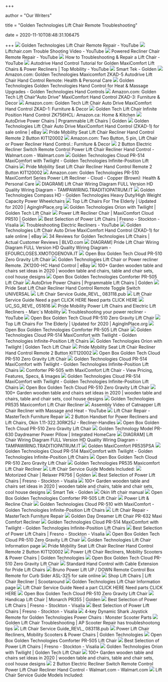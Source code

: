 +++
        
author = "Our Writers"
        
title = "Golden Technologies Lift Chair Remote Troubleshooting"
        
date = 2020-11-10T08:48:31.106475
        
+++
[ ![](https://i.ytimg.com/vi/kEwckc0CRig/maxresdefault.jpg)](https://i.ytimg.com/vi/kEwckc0CRig/maxresdefault.jpg) Golden Technologies Lift Chair Remote Repair - YouTube
[ ![](https://i.ytimg.com/vi/3SHc5N9v0cM/maxresdefault.jpg)](https://i.ytimg.com/vi/3SHc5N9v0cM/maxresdefault.jpg) Liftchair.com Trouble Shooting Video - YouTube
[ ![](https://i.ytimg.com/vi/46_g8rnjjm4/maxresdefault.jpg)](https://i.ytimg.com/vi/46_g8rnjjm4/maxresdefault.jpg) Powered Recliner Chair Remote Repair - YouTube
[ ![](https://i.ytimg.com/vi/WY-hrziKOOI/maxresdefault.jpg)](https://i.ytimg.com/vi/WY-hrziKOOI/maxresdefault.jpg) How to Troubleshooting & Repair a Lift Chair - YouTube
[ ![](https://i.ytimg.com/vi/rxH2CXw4qaU/maxresdefault.jpg)](https://i.ytimg.com/vi/rxH2CXw4qaU/maxresdefault.jpg) Autodrive Hand Control Tutorial for Golden MaxiComfort Lift Chairs & Power  Recliners | Top Mobility - YouTube
[ ![](https://www.goldentech.com/wp-content/uploads/2016/09/SmartTek1.jpg)](https://www.goldentech.com/wp-content/uploads/2016/09/SmartTek1.jpg) Smart Tek - Golden
[ ![](https://images-na.ssl-images-amazon.com/images/I/41gyz7eDyQL._AC_SX425_.jpg)](https://images-na.ssl-images-amazon.com/images/I/41gyz7eDyQL._AC_SX425_.jpg) Amazon.com: Golden Technologies Maxicomfort ZKAD-5 Autodrive Lift Chair  Hand Control Remote: Health & Personal Care
[ ![](https://www.spinlife.com/images/product/51464.png)](https://www.spinlife.com/images/product/51464.png) Golden Technologies Golden Technologies Hand Control for Heat & Massage  Upgrades - Golden Technologies Hand Controls
[ ![](https://images-na.ssl-images-amazon.com/images/I/81JxUOOSFTL._AC_SL1500_.jpg)](https://images-na.ssl-images-amazon.com/images/I/81JxUOOSFTL._AC_SL1500_.jpg) Amazon.com: Golden Tech Lift Chair"Auto Drive" MaxiComfort Hand Control  ZKAD-3: Furniture & Decor
[ ![](https://images-na.ssl-images-amazon.com/images/I/412iJnzyDHL._AC_SY355_.jpg)](https://images-na.ssl-images-amazon.com/images/I/412iJnzyDHL._AC_SY355_.jpg) Amazon.com: Golden Tech Lift Chair Auto Drive MaxiComfort Hand Control  ZKAD-1: Furniture & Decor
[ ![](https://images-na.ssl-images-amazon.com/images/I/71cGO-FQTCL._AC_SL1500_.jpg)](https://images-na.ssl-images-amazon.com/images/I/71cGO-FQTCL._AC_SL1500_.jpg) Golden Tech Lift Chair Infinite Position Hand Control ZK756HCL: Amazon.ca:  Home & Kitchen
[ ![](https://www.goldentech.com/wp-content/uploads/2016/09/AutoDrive3-UPButton-PowerPillow.jpg)](https://www.goldentech.com/wp-content/uploads/2016/09/AutoDrive3-UPButton-PowerPillow.jpg) AutoDrive Power Chairs | Prgrammable Lift Chairs | Golden
[ ![](https://i.ebayimg.com/images/g/xUIAAOSwQJxa2Lde/s-l225.jpg)](https://i.ebayimg.com/images/g/xUIAAOSwQJxa2Lde/s-l225.jpg) Golden Technologies Lift Chair Auto Drive MaxiComfort Hand Control (ZKAD-1)  for sale online | eBay
[ ![](https://www.shop.mobilemobilityservices.com/images/89606_1_13(1).jpg)](https://www.shop.mobilemobilityservices.com/images/89606_1_13(1).jpg) Pride Mobility Seat Lift Chair Recliner Hand Control Remote 2 Button  KIT120002
[ ![](https://m.media-amazon.com/images/I/613bYVl4adL._AC_SS350_.jpg)](https://m.media-amazon.com/images/I/613bYVl4adL._AC_SS350_.jpg) Amazon.com: Two Button, 5 pin, Lift Chair or Power Recliner Hand Control.:  Furniture & Decor
[ ![](https://i5.walmartimages.com/asr/6570c6cc-16f6-4456-aa75-d43f2b1c7e3c_1.be378c6cef6ef106d4cd007e9f87de18.jpeg?odnWidth=612&odnHeight=612&odnBg=ffffff)](https://i5.walmartimages.com/asr/6570c6cc-16f6-4456-aa75-d43f2b1c7e3c_1.be378c6cef6ef106d4cd007e9f87de18.jpeg?odnWidth=612&odnHeight=612&odnBg=ffffff) 2 Button Electric Recliner Switch Remote Control Power Lift Chair Recliner  Hand Control - Walmart.com - Walmart.com
[ ![](https://www.spinlife.com/images/alternate/117048_16_13.png)](https://www.spinlife.com/images/alternate/117048_16_13.png) Golden Technologies Cloud PR-514 MaxiComfort with Twilight - Golden  Technologies Infinite-Position Lift Chairs
[ ![](https://www.shop.mobilemobilityservices.com/media/2-button-hand-control-for-golden-technologies-lift-chairs-zk1200-hc-3(1).jpg)](https://www.shop.mobilemobilityservices.com/media/2-button-hand-control-for-golden-technologies-lift-chairs-zk1200-hc-3(1).jpg) Pride Mobility Seat Lift Chair Recliner Hand Control Remote 2 Button  KIT120002
[ ![](https://m.media-amazon.com/images/I/41EuAC2j0zL._AC_SS350_.jpg)](https://m.media-amazon.com/images/I/41EuAC2j0zL._AC_SS350_.jpg) Amazon.com: Golden Technologies PR-510 MaxiComfort Series Power Lift  Recliner - Cloud - Copper (Brown): Health & Personal Care
[ ![](https://wholefoodsonabudget.com/wp-content/uploads/2018/08/okin-lift-chair-wiring-diagram-lift-chair-wiring-diagram-bjzhjy-net-rh-bjzhjy-net-8m.jpg)](https://wholefoodsonabudget.com/wp-content/uploads/2018/08/okin-lift-chair-wiring-diagram-lift-chair-wiring-diagram-bjzhjy-net-rh-bjzhjy-net-8m.jpg) DIAGRAM] Lift Chair Wiring Diagram FULL Version HD Quality Wiring Diagram -  TAMPAWIRING.TRADITIOPATRUM.IT
[ ![](https://www.spinlife.com/images/alternate/92256_4_13.png)](https://www.spinlife.com/images/alternate/92256_4_13.png) Golden Technologies Compass HD - Golden Technologies Heavy Duty/High Weight  Capacity Power Wheelchairs
[ ![](https://aginginplace.org/wp-content/uploads/2018/10/2-Pos-400x400.png)](https://aginginplace.org/wp-content/uploads/2018/10/2-Pos-400x400.png) Top Lift Chairs For The Elderly | Updated for 2020 | AgingInPlace.org
[ ![](https://www.medicaleshop.com/img/product/GTEPR405-MLA_image-0.jpg?fcts=20201007014608)](https://www.medicaleshop.com/img/product/GTEPR405-MLA_image-0.jpg?fcts=20201007014608) Golden Technologies Orion with Twilight | Golden Tech Lift Chair
[ ![](https://www.goldentech.com/wp-content/uploads/2019/09/PR510MLA-Hazelnutweb-768x576.png)](https://www.goldentech.com/wp-content/uploads/2019/09/PR510MLA-Hazelnutweb-768x576.png) Power Lift Recliner Chair | MaxiComfort Cloud PR510 | Golden
[ ![](https://www.thebonestore.com/wp-content/uploads/2019/11/Lift-Chair-USA.jpg)](https://www.thebonestore.com/wp-content/uploads/2019/11/Lift-Chair-USA.jpg) Best Selection of Power Lift Chairs | Fresno - Stockton - Visalia
[ ![](https://i.ytimg.com/vi/qyC5or1YfcM/maxresdefault.jpg)](https://i.ytimg.com/vi/qyC5or1YfcM/maxresdefault.jpg) Troubleshooting Electric Recliners - YouTube
[ ![](https://i.ebayimg.com/images/g/P1MAAOSw5vJfGoF7/s-l640.jpg)](https://i.ebayimg.com/images/g/P1MAAOSw5vJfGoF7/s-l640.jpg) Golden Technologies Lift Chair Auto Drive MaxiComfort Hand Control (ZKAD-1)  for sale online | eBay
[ ![](http://www.blvd.com/uploads/mobility-logo-1414172989.jpg)](http://www.blvd.com/uploads/mobility-logo-1414172989.jpg) 34 Reviews for Golden Technologies Lift Chairs | Actual Customer Reviews |  BLVD.com
[ ![](https://wholefoodsonabudget.com/wp-content/uploads/2018/08/okin-lift-chair-wiring-diagram-golden-technologies-lift-chair-wiring-diagram-beautiful-funky-rh-bjzhjy-net-golden-power-lift-recliner-chair-golden-power-lift-recliner-chair-20i.jpg)](https://wholefoodsonabudget.com/wp-content/uploads/2018/08/okin-lift-chair-wiring-diagram-golden-technologies-lift-chair-wiring-diagram-beautiful-funky-rh-bjzhjy-net-golden-power-lift-recliner-chair-golden-power-lift-recliner-chair-20i.jpg) DIAGRAM] Pride Lift Chair Wiring Diagram FULL Version HD Quality Wiring  Diagram - EFOURCLOSES.XMOTOGENOVA.IT
[ ![](https://mass-media.s3.us-west-1.amazonaws.com/2c15fcc6fbcf4601abdaae4239f3d656/open-box-golden-technologies-cloud-pr-510-maxicomfort-lift-chair-1.jpg)](https://mass-media.s3.us-west-1.amazonaws.com/2c15fcc6fbcf4601abdaae4239f3d656/open-box-golden-technologies-cloud-pr-510-maxicomfort-lift-chair-1.jpg) Open Box Golden Tech Cloud PR-510 Zero Gravity Lift Chair
[ ![](https://i.ebayimg.com/images/g/ngAAAOSwWxNY0zx9/s-l400.jpg)](https://i.ebayimg.com/images/g/ngAAAOSwWxNY0zx9/s-l400.jpg) Golden Technologies Lift Chair or Power recliner Remote. ZK1200-HC Hand  Control | eBay
[ ![](https://i.pinimg.com/236x/3c/c7/c9/3cc7c98bc91eab626c6a2225cab73cdc.jpg)](https://i.pinimg.com/236x/3c/c7/c9/3cc7c98bc91eab626c6a2225cab73cdc.jpg) 100+ Garden wooden table and chairs set ideas in 2020 | wooden table and  chairs, table and chair sets, cool house designs
[ ![](https://mass-media.s3.us-west-1.amazonaws.com/2c15fcc6fbcf4601abdaae4239f3d656/open-box-golden-technologies-pr-505-maxicomfort-lift-chair-1.jpg)](https://mass-media.s3.us-west-1.amazonaws.com/2c15fcc6fbcf4601abdaae4239f3d656/open-box-golden-technologies-pr-505-maxicomfort-lift-chair-1.jpg) Open Box Golden Technologies Comforter PR-505 Lift Chair
[ ![](https://www.goldentech.com/wp-content/uploads/2016/09/remotedirections.jpg)](https://www.goldentech.com/wp-content/uploads/2016/09/remotedirections.jpg) AutoDrive Power Chairs | Prgrammable Lift Chairs | Golden
[ ![](http://www.shop.mobilemobilityservices.com/media/Pride%20Mobility%20Lift%20Chair%20Remote%20Hand%20Control%20Pendants%20Differences(1).jpg)](http://www.shop.mobilemobilityservices.com/media/Pride%20Mobility%20Lift%20Chair%20Remote%20Hand%20Control%20Pendants%20Differences(1).jpg) Pride Seat Lift Chair Recliner Hand Control Remote Toggle Switch UNIVERSAL
[ ![](x-raw-image:///20f8276763f01450510660d6d1520a985c15e1337fc6fe898cd9fb3be67fe0be)](x-raw-image:///20f8276763f01450510660d6d1520a985c15e1337fc6fe898cd9fb3be67fe0be) Lift Chair Service Guide_REVL_ 083118.pub
[ ![](x-raw-image:///63d55e3f2209d39410c19568feca0c2186ab72fe3101d806a51e8ebdfc28e8ec)](x-raw-image:///63d55e3f2209d39410c19568feca0c2186ab72fe3101d806a51e8ebdfc28e8ec) Lift Chair Service Guide Need a part CLICK HERE Need parts CLICK HERE
[ ![](x-raw-image:///964b484616789a24913edb869f6aff8327513a10742c8d78d40f3166625bbac3)](x-raw-image:///964b484616789a24913edb869f6aff8327513a10742c8d78d40f3166625bbac3) UC_SG_REVE_ 051616
[ ![](https://marcsmobility.com/pub/media/wysiwyg/Pride-mobility-lifts/3-Position-Lift-Chairs.jpg)](https://marcsmobility.com/pub/media/wysiwyg/Pride-mobility-lifts/3-Position-Lift-Chairs.jpg) Pride Mobility Power Lift Chairs and Electric Lift Recliners - Marc`s  Mobility
[ ![](https://i.ytimg.com/vi/DY-P-nO_wqY/maxresdefault.jpg)](https://i.ytimg.com/vi/DY-P-nO_wqY/maxresdefault.jpg) Troubleshooting your power recliner - YouTube
[ ![](https://mass-media.s3.us-west-1.amazonaws.com/2c15fcc6fbcf4601abdaae4239f3d656/open-box-golden-technologies-cloud-pr-510-maxicomfort-lift-chair-2.jpg)](https://mass-media.s3.us-west-1.amazonaws.com/2c15fcc6fbcf4601abdaae4239f3d656/open-box-golden-technologies-cloud-pr-510-maxicomfort-lift-chair-2.jpg) Open Box Golden Tech Cloud PR-510 Zero Gravity Lift Chair
[ ![](https://aginginplace.org/wp-content/uploads/2018/10/heavy-duty-1.jpg)](https://aginginplace.org/wp-content/uploads/2018/10/heavy-duty-1.jpg) Top Lift Chairs For The Elderly | Updated for 2020 | AgingInPlace.org
[ ![](https://mass-media.s3.us-west-1.amazonaws.com/2c15fcc6fbcf4601abdaae4239f3d656/open-box-golden-technologies-pr-505-maxicomfort-lift-chair-2.jpg)](https://mass-media.s3.us-west-1.amazonaws.com/2c15fcc6fbcf4601abdaae4239f3d656/open-box-golden-technologies-pr-505-maxicomfort-lift-chair-2.jpg) Open Box Golden Technologies Comforter PR-505 Lift Chair
[ ![](https://www.spinlife.com/images/alternate/117048_19_13.jpg)](https://www.spinlife.com/images/alternate/117048_19_13.jpg) Golden Technologies Cloud PR-514 MaxiComfort with Twilight - Golden  Technologies Infinite-Position Lift Chairs
[ ![](https://www.medicaleshop.com/img/product/GTEPR405-MLA_image-3.jpg?fcts=20201007014608)](https://www.medicaleshop.com/img/product/GTEPR405-MLA_image-3.jpg?fcts=20201007014608) Golden Technologies Orion with Twilight | Golden Tech Lift Chair
[ ![](https://www.shop.mobilemobilityservices.com/images/Pride%20Mobility%20Seat%20Lift%20Chair%20Recliner%20Remote%202%20Button%20KIT120002.jpg)](https://www.shop.mobilemobilityservices.com/images/Pride%20Mobility%20Seat%20Lift%20Chair%20Recliner%20Remote%202%20Button%20KIT120002.jpg) Pride Mobility Seat Lift Chair Recliner Hand Control Remote 2 Button  KIT120002
[ ![](https://mass-media.s3.us-west-1.amazonaws.com/2c15fcc6fbcf4601abdaae4239f3d656/open-box-golden-technologies-cloud-pr-510-maxicomfort-lift-chair-5.jpg)](https://mass-media.s3.us-west-1.amazonaws.com/2c15fcc6fbcf4601abdaae4239f3d656/open-box-golden-technologies-cloud-pr-510-maxicomfort-lift-chair-5.jpg) Open Box Golden Tech Cloud PR-510 Zero Gravity Lift Chair
[ ![](https://www.spinlife.com/images/alternate/117048_17_13.png)](https://www.spinlife.com/images/alternate/117048_17_13.png) Golden Technologies Cloud PR-514 MaxiComfort with Twilight - Golden  Technologies Infinite-Position Lift Chairs
[ ![](https://www.mobilityscootersdirect.com/pub/media/catalog/product/cache/49742146212418a5c5ed8c9c03e8c7a8/1/8/18101_2nd.jpg)](https://www.mobilityscootersdirect.com/pub/media/catalog/product/cache/49742146212418a5c5ed8c9c03e8c7a8/1/8/18101_2nd.jpg) Comforter PR-505 with MaxiComfort Lift Chair - View Pricing, Features,  Specs, & Images
[ ![](https://www.spinlife.com/images/alternate/117048_15_13.jpg)](https://www.spinlife.com/images/alternate/117048_15_13.jpg) Golden Technologies Cloud PR-514 MaxiComfort with Twilight - Golden  Technologies Infinite-Position Lift Chairs
[ ![](https://mass-media.s3.us-west-1.amazonaws.com/2c15fcc6fbcf4601abdaae4239f3d656/open-box-golden-technologies-cloud-pr-510-maxicomfort-lift-chair-7.jpg)](https://mass-media.s3.us-west-1.amazonaws.com/2c15fcc6fbcf4601abdaae4239f3d656/open-box-golden-technologies-cloud-pr-510-maxicomfort-lift-chair-7.jpg) Open Box Golden Tech Cloud PR-510 Zero Gravity Lift Chair
[ ![](https://i.pinimg.com/236x/c4/ac/3e/c4ac3ec1cf1c2ee8d1af5e0fab14e61f.jpg)](https://i.pinimg.com/236x/c4/ac/3e/c4ac3ec1cf1c2ee8d1af5e0fab14e61f.jpg) 100+ Garden wooden table and chairs set ideas in 2020 | wooden table and  chairs, table and chair sets, cool house designs
[ ![](https://cdn3.volusion.com/j575u.gtsw7/v/vspfiles/photos/PR535-7T.jpg?v-cache=1591116137)](https://cdn3.volusion.com/j575u.gtsw7/v/vspfiles/photos/PR535-7T.jpg?v-cache=1591116137) Golden Technologies PR535 Maxicomfort Lift Chair Recliner
[ ![](https://i.ytimg.com/vi/ULq1L-JA7qY/hqdefault.jpg)](https://i.ytimg.com/vi/ULq1L-JA7qY/hqdefault.jpg) Assembly Video of Catnapper Lift Chair Recliner with Massage and Heat -  YouTube
[ ![](https://mastertechfurniture.com/wp-content/uploads/2020/04/cover-lift-chair-888.jpg)](https://mastertechfurniture.com/wp-content/uploads/2020/04/cover-lift-chair-888.jpg) Lift Chair Repair - MasterTech Furniture Repair
[ ![](https://cdn11.bigcommerce.com/s-efwqjb8mxd/images/stencil/1280x1280/products/4399/13660/WAND010-1_clipped_rev_1_nagwi4__81933.1559667769.jpg?c=2)](https://cdn11.bigcommerce.com/s-efwqjb8mxd/images/stencil/1280x1280/products/4399/13660/WAND010-1_clipped_rev_1_nagwi4__81933.1559667769.jpg?c=2) 2 Button Handset for Power Recliners and Lift Chairs, Okin 1.11-322.30RK25J  - Recliner-Handles
[ ![](https://mass-media.s3.us-west-1.amazonaws.com/2c15fcc6fbcf4601abdaae4239f3d656/open-box-golden-technologies-cloud-pr-510-maxicomfort-lift-chair-8.jpg)](https://mass-media.s3.us-west-1.amazonaws.com/2c15fcc6fbcf4601abdaae4239f3d656/open-box-golden-technologies-cloud-pr-510-maxicomfort-lift-chair-8.jpg) Open Box Golden Tech Cloud PR-510 Zero Gravity Lift Chair
[ ![](https://www.integratedhc.com/uploads/ecommerce/pr-630-daydreamer-power-pillow-232.png?v=1587571349)](https://www.integratedhc.com/uploads/ecommerce/pr-630-daydreamer-power-pillow-232.png?v=1587571349) Golden Technology Model PR-630 Daydreamer Power Pillow | Integrated HomeCare
[ ![](https://wholefoodsonabudget.com/wp-content/uploads/2018/08/golden-technologies-lift-chair-wiring-diagram-golden-technologies-lift-chair-wiring-diagram-new-outstanding-braun-917-lift-wiring-diagram-picture-collection-3o.jpg)](https://wholefoodsonabudget.com/wp-content/uploads/2018/08/golden-technologies-lift-chair-wiring-diagram-golden-technologies-lift-chair-wiring-diagram-new-outstanding-braun-917-lift-wiring-diagram-picture-collection-3o.jpg) DIAGRAM] Lift Chair Wiring Diagram FULL Version HD Quality Wiring Diagram -  TAMPAWIRING.TRADITIOPATRUM.IT
[ ![](https://www.ameriglide.com/cache/1582655532544/resources/product/2128/productImage/2591.jpg)](https://www.ameriglide.com/cache/1582655532544/resources/product/2128/productImage/2591.jpg) Golden MaxiComfort PR535PSA
[ ![](https://www.spinlife.com/images/alternate/117048_11_13.jpg)](https://www.spinlife.com/images/alternate/117048_11_13.jpg) Golden Technologies Cloud PR-514 MaxiComfort with Twilight - Golden  Technologies Infinite-Position Lift Chairs
[ ![](https://mass-media.s3.us-west-1.amazonaws.com/2c15fcc6fbcf4601abdaae4239f3d656/open-box-golden-technologies-cloud-pr-510-maxicomfort-lift-chair-4.jpg)](https://mass-media.s3.us-west-1.amazonaws.com/2c15fcc6fbcf4601abdaae4239f3d656/open-box-golden-technologies-cloud-pr-510-maxicomfort-lift-chair-4.jpg) Open Box Golden Tech Cloud PR-510 Zero Gravity Lift Chair
[ ![](https://cdn3.volusion.com/j575u.gtsw7/v/vspfiles/photos/PR535-2.jpg?v-cache=1591116137)](https://cdn3.volusion.com/j575u.gtsw7/v/vspfiles/photos/PR535-2.jpg?v-cache=1591116137) Golden Technologies PR535 Maxicomfort Lift Chair Recliner
[ ![](x-raw-image:///7cf445f1345ff7d6c65dd34bc142e968ef1e02b9917d3ceba4f0684f038bd2bb)](x-raw-image:///7cf445f1345ff7d6c65dd34bc142e968ef1e02b9917d3ceba4f0684f038bd2bb) Lift Chair Service Guide Models Included:
[ ![](https://www.goldentech.com/wp-content/uploads/2016/09/relaxerfeat-768x576.jpg)](https://www.goldentech.com/wp-content/uploads/2016/09/relaxerfeat-768x576.jpg) Motorized Chair | Relaxer PR756 | Golden
[ ![](https://www.thebonestore.com/wp-content/uploads/2019/11/Tile-PR510.jpg)](https://www.thebonestore.com/wp-content/uploads/2019/11/Tile-PR510.jpg) Best Selection of Power Lift Chairs | Fresno - Stockton - Visalia
[ ![](https://i.pinimg.com/originals/1e/35/ec/1e35ece1813d5b2bfacbefbcfe7ace54.jpg)](https://i.pinimg.com/originals/1e/35/ec/1e35ece1813d5b2bfacbefbcfe7ace54.jpg) 100+ Garden wooden table and chairs set ideas in 2020 | wooden table and  chairs, table and chair sets, cool house designs
[ ![](https://www.goldentech.com/wp-content/uploads/2016/09/SmartTek.png)](https://www.goldentech.com/wp-content/uploads/2016/09/SmartTek.png) Smart Tek - Golden
[ ![](https://lh3.googleusercontent.com/M-sLGJCaxu6JvT0LHlEDzD4wBzCUseZ4dqbcNKLoS-SjQZ9A6-_J-SA8m6FFj1oEo_P16P6HiF88_B1QobFMLRQs05QMfI5xHOa-idNwY0YH8xELrUIneGWsRpfRSvXhww=s412)](https://lh3.googleusercontent.com/M-sLGJCaxu6JvT0LHlEDzD4wBzCUseZ4dqbcNKLoS-SjQZ9A6-_J-SA8m6FFj1oEo_P16P6HiF88_B1QobFMLRQs05QMfI5xHOa-idNwY0YH8xELrUIneGWsRpfRSvXhww=s412) Okin lift chair manual
[ ![](https://mass-media.s3.us-west-1.amazonaws.com/2c15fcc6fbcf4601abdaae4239f3d656/open-box-golden-technologies-pr-505-maxicomfort-lift-chair-8.jpg)](https://mass-media.s3.us-west-1.amazonaws.com/2c15fcc6fbcf4601abdaae4239f3d656/open-box-golden-technologies-pr-505-maxicomfort-lift-chair-8.jpg) Open Box Golden Technologies Comforter PR-505 Lift Chair
[ ![](x-raw-image:///56de61b3cf34c93703837ae1e92a0c4cdf2adab69fc9d5fc040d1ca185b627f8)](x-raw-image:///56de61b3cf34c93703837ae1e92a0c4cdf2adab69fc9d5fc040d1ca185b627f8) Power Lift & Recline Chair
[ ![](https://www.spinlife.com/images/product/49553.png)](https://www.spinlife.com/images/product/49553.png) Golden Technologies Cloud PR-510 with MaxiComfort - Golden Technologies  Infinite-Position Lift Chairs
[ ![](https://mastertechfurniture.com/wp-content/uploads/2019/08/kissclipart-recliner-clipart-recliner-lift-chair-0390a1ec7901d398.jpg)](https://mastertechfurniture.com/wp-content/uploads/2019/08/kissclipart-recliner-clipart-recliner-lift-chair-0390a1ec7901d398.jpg) Lift Chair Repair - MasterTech Furniture Repair
[ ![](https://cdn11.bigcommerce.com/s-xav554o/images/stencil/800x800/products/1275/7834/Goldenheatmassageremote__61842.1480101974.png?c=2)](https://cdn11.bigcommerce.com/s-xav554o/images/stencil/800x800/products/1275/7834/Goldenheatmassageremote__61842.1480101974.png?c=2) Golden Day Dreamer Lift Chair PR-632 Maxi Comfort Recliner
[ ![](https://www.spinlife.com/images/alternate/117048_5_13.png)](https://www.spinlife.com/images/alternate/117048_5_13.png) Golden Technologies Cloud PR-514 MaxiComfort with Twilight - Golden  Technologies Infinite-Position Lift Chairs
[ ![](https://i.ytimg.com/vi/0o0H5su-vII/maxresdefault.jpg)](https://i.ytimg.com/vi/0o0H5su-vII/maxresdefault.jpg) Best Selection of Power Lift Chairs | Fresno - Stockton - Visalia
[ ![](https://mass-media.s3.us-west-1.amazonaws.com/2c15fcc6fbcf4601abdaae4239f3d656/open-box-golden-technologies-cloud-pr-510-maxicomfort-lift-chair-3.jpg)](https://mass-media.s3.us-west-1.amazonaws.com/2c15fcc6fbcf4601abdaae4239f3d656/open-box-golden-technologies-cloud-pr-510-maxicomfort-lift-chair-3.jpg) Open Box Golden Tech Cloud PR-510 Zero Gravity Lift Chair
[ ![](https://nebula.wsimg.com/994a5dce1b626d3d273dcb4bca167282?AccessKeyId=FEC12536503FC8822C85&disposition=0&alloworigin=1)](https://nebula.wsimg.com/994a5dce1b626d3d273dcb4bca167282?AccessKeyId=FEC12536503FC8822C85&disposition=0&alloworigin=1) Golden Technologies Lift Chair Information page
[ ![](http://www.shop.mobilemobilityservices.com/media/KIT120002%20Wiring%20Diagram.jpg)](http://www.shop.mobilemobilityservices.com/media/KIT120002%20Wiring%20Diagram.jpg) Pride Mobility Seat Lift Chair Recliner Hand Control Remote 2 Button  KIT120002
[ ![](https://www.goldentech.com/wp-content/uploads/2020/09/Golden-PR535-Comforter-Power-Lift-Recliner-in-Anchor_sm-2.jpg)](https://www.goldentech.com/wp-content/uploads/2020/09/Golden-PR535-Comforter-Power-Lift-Recliner-in-Anchor_sm-2.jpg) Power Lift Chair Recliners, Mobility Scooters & Power Chairs | Golden  Technologies
[ ![](https://mass-media.s3.us-west-1.amazonaws.com/2c15fcc6fbcf4601abdaae4239f3d656/open-box-golden-technologies-pr-510.jpg)](https://mass-media.s3.us-west-1.amazonaws.com/2c15fcc6fbcf4601abdaae4239f3d656/open-box-golden-technologies-pr-510.jpg) Open Box Golden Tech Cloud PR-510 Zero Gravity Lift Chair
[ ![](https://cdn11.bigcommerce.com/s-c9uiugh/images/stencil/original/products/1440/3551/standard_hand_control_with_motor_control_box_kit120002_for_pride_lift_chairs_151__41724.1436820839.jpg?c=2)](https://cdn11.bigcommerce.com/s-c9uiugh/images/stencil/original/products/1440/3551/standard_hand_control_with_motor_control_box_kit120002_for_pride_lift_chairs_151__41724.1436820839.jpg?c=2) Standard Hand Control with Cable Extension for Pride Lift Chairs
[ ![](https://i.ebayimg.com/images/g/pFEAAOSwMSxflZJh/s-l1600.jpg)](https://i.ebayimg.com/images/g/pFEAAOSwMSxflZJh/s-l1600.jpg) Bruno Power Lift UP / DOWN Remote Control Box Remote for Curb Sider ASL-325  for sale online
[ ![](https://scootaround.com/images/thumbs/0009110_golden-comforter-extra-wide-series-3-position-lift-recliners_415.jpeg)](https://scootaround.com/images/thumbs/0009110_golden-comforter-extra-wide-series-3-position-lift-recliners_415.jpeg) Shop Lift Chairs | Lift Chair Recliner | Scootaround
[ ![](https://nebula.wsimg.com/620f8ad120c707bbe0290860d38d9f42?AccessKeyId=FEC12536503FC8822C85&disposition=0&alloworigin=1)](https://nebula.wsimg.com/620f8ad120c707bbe0290860d38d9f42?AccessKeyId=FEC12536503FC8822C85&disposition=0&alloworigin=1) Golden Technologies Lift Chair Information page
[ ![](x-raw-image:///7664f4f796195eeae3da290f2f5bb72e5cd6a596d52c10d9dab3c023923b61c4)](x-raw-image:///7664f4f796195eeae3da290f2f5bb72e5cd6a596d52c10d9dab3c023923b61c4) Lift Chair Service Guide Need a part CLICK HERE Need parts CLICK HERE
[ ![](https://mass-media.s3.us-west-1.amazonaws.com/2c15fcc6fbcf4601abdaae4239f3d656/open-box-golden-technologies-cloud-pr-510-maxicomfort-lift-chair-9.jpg)](https://mass-media.s3.us-west-1.amazonaws.com/2c15fcc6fbcf4601abdaae4239f3d656/open-box-golden-technologies-cloud-pr-510-maxicomfort-lift-chair-9.jpg) Open Box Golden Tech Cloud PR-510 Zero Gravity Lift Chair
[ ![](https://www.goldentech.com/wp-content/uploads/2020/09/Golden-PR355-Power-Lift-Recliner-in-Elk-Imagine-Fabric-768x576.png)](https://www.goldentech.com/wp-content/uploads/2020/09/Golden-PR355-Power-Lift-Recliner-in-Elk-Imagine-Fabric-768x576.png) Handicap Lift Chair | Monarch PR355 | Golden
[ ![](https://www.thebonestore.com/wp-content/uploads/2020/03/Tile-PR535.jpg)](https://www.thebonestore.com/wp-content/uploads/2020/03/Tile-PR535.jpg) Best Selection of Power Lift Chairs | Fresno - Stockton - Visalia
[ ![](https://www.thebonestore.com/wp-content/uploads/2020/03/Power-Mobility-Scooters-and-Power-Chairs.png)](https://www.thebonestore.com/wp-content/uploads/2020/03/Power-Mobility-Scooters-and-Power-Chairs.png) Best Selection of Power Lift Chairs | Fresno - Stockton - Visalia
[ ![](https://www.monsterscooterparts.com/media/catalog/product/d/y/dynamic-shark-joystick-controller-golden-technologies_4.jpg)](https://www.monsterscooterparts.com/media/catalog/product/d/y/dynamic-shark-joystick-controller-golden-technologies_4.jpg) 4-key Dynamic Shark Joystick Remote for Golden Technologies Power Chairs :  Monster Scooter Parts
[ ![](https://static.wixstatic.com/media/f07f3a_fcdd95da6783491084a1f79668d1650d~mv2.jpg/v1/fill/w_560,h_186,al_c,q_80,usm_1.20_1.00_0.01/AP%20Scooter%20Repair_Services_Final.webp)](https://static.wixstatic.com/media/f07f3a_fcdd95da6783491084a1f79668d1650d~mv2.jpg/v1/fill/w_560,h_186,al_c,q_80,usm_1.20_1.00_0.01/AP%20Scooter%20Repair_Services_Final.webp) Golden Lift Chair Troubleshooting | AP Scooter Repair has troubleshootong  tips
[ ![](x-raw-image:///459f97e2e63e0b29a336895f4b4f8ee02d8b39192c9822ad5728c2b637ba8c91)](x-raw-image:///459f97e2e63e0b29a336895f4b4f8ee02d8b39192c9822ad5728c2b637ba8c91) Lift Chair Service Guide_REVL_ 083118.pub
[ ![](https://www.goldentech.com/wp-content/uploads/2020/11/Golden-Mobility-Scooters-and-Power-Wheelchairs-Make-The-Perfect-Christmas-Gift.png)](https://www.goldentech.com/wp-content/uploads/2020/11/Golden-Mobility-Scooters-and-Power-Wheelchairs-Make-The-Perfect-Christmas-Gift.png) Power Lift Chair Recliners, Mobility Scooters & Power Chairs | Golden  Technologies
[ ![](https://mass-media.s3.us-west-1.amazonaws.com/2c15fcc6fbcf4601abdaae4239f3d656/open-box-golden-technologies-pr-505-maxicomfort-lift-chair-7.jpg)](https://mass-media.s3.us-west-1.amazonaws.com/2c15fcc6fbcf4601abdaae4239f3d656/open-box-golden-technologies-pr-505-maxicomfort-lift-chair-7.jpg) Open Box Golden Technologies Comforter PR-505 Lift Chair
[ ![](https://www.thebonestore.com/wp-content/uploads/2020/09/TempUn-02.png)](https://www.thebonestore.com/wp-content/uploads/2020/09/TempUn-02.png) Best Selection of Power Lift Chairs | Fresno - Stockton - Visalia
[ ![](https://www.medicaleshop.com/img/product/GTEPR405-MLA_image-2.jpg?fcts=20201007014608)](https://www.medicaleshop.com/img/product/GTEPR405-MLA_image-2.jpg?fcts=20201007014608) Golden Technologies Orion with Twilight | Golden Tech Lift Chair
[ ![](https://i.pinimg.com/280x280_RS/2e/69/3e/2e693ef704a29f54ab8d098e5df9a168.jpg)](https://i.pinimg.com/280x280_RS/2e/69/3e/2e693ef704a29f54ab8d098e5df9a168.jpg) 100+ Garden wooden table and chairs set ideas in 2020 | wooden table and  chairs, table and chair sets, cool house designs
[ ![](https://i5.walmartimages.com/asr/93c3cee0-b860-48f2-908f-d0d195bf4a28.7745c60c891c79c14b315eaddc719e22.jpeg)](https://i5.walmartimages.com/asr/93c3cee0-b860-48f2-908f-d0d195bf4a28.7745c60c891c79c14b315eaddc719e22.jpeg) 2 Button Electric Recliner Switch Remote Control Power Lift Chair Recliner  Hand Control - Walmart.com - Walmart.com
[ ![](x-raw-image:///ef18b758cd29d82d08efdb7197611b30fd7b69f4f3da8a0f85520879ad3e1202)](x-raw-image:///ef18b758cd29d82d08efdb7197611b30fd7b69f4f3da8a0f85520879ad3e1202) Lift Chair Service Guide Models Included:
